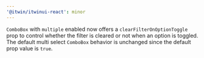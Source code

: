 ```yaml
---
'@itwin/itwinui-react': minor
---
```


`ComboBox` with `multiple` enabled now offers a `clearFilterOnOptionToggle` prop to control whether the filter is cleared or not when an option is toggled. The default multi select `ComboBox` behavior is unchanged since the default prop value is `true`.
